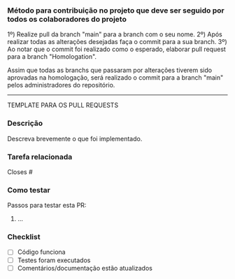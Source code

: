 ### Método para contribuição no projeto que deve ser seguido por todos os colaboradores do projeto
1º) Realize pull da branch "main" para a branch com o seu nome.
2º) Após realizar todas as alterações desejadas faça o commit para a sua branch.
3º) Ao notar que o commit foi realizado como o esperado, elaborar pull request para a branch "Homologation".

Assim que todas as branchs que passaram por alterações tiverem sido aprovadas na homologação, será realizado o commit para a branch "main" pelos administradores do repositório.

--------------------------------------------------------------------------------
TEMPLATE PARA OS PULL REQUESTS

### Descrição
Descreva brevemente o que foi implementado.

### Tarefa relacionada
Closes #

### Como testar
Passos para testar esta PR:

1. ...

### Checklist
- [ ] Código funciona
- [ ] Testes foram executados
- [ ] Comentários/documentação estão atualizados